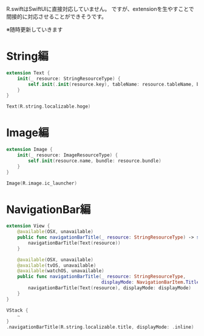 R.swiftはSwiftUIに直接対応していません。
ですが、extensionを生やすことで間接的に対応させることができそうです。

※随時更新していきます

# String編
```swift:Rswift+SwiftUI.swift
extension Text {
    init(_ resource: StringResourceType) {
        self.init(.init(resource.key), tableName: resource.tableName, bundle: resource.bundle)
    }
}
```

```swift:ContentView.swift
Text(R.string.localizable.hoge)
```

# Image編

```swift:Rswift+SwiftUI.swift
extension Image {
    init(_ resource: ImageResourceType) {
        self.init(resource.name, bundle: resource.bundle)
    }
}
```

```swift:ContentView.swift
Image(R.image.ic_launcher)
```

# NavigationBar編
```swift:Rswift+SwiftUI.swift
extension View {
    @available(OSX, unavailable)
    public func navigationBarTitle(_ resource: StringResourceType) -> some View {
        navigationBarTitle(Text(resource))
    }

    @available(OSX, unavailable)
    @available(tvOS, unavailable)
    @available(watchOS, unavailable)
    public func navigationBarTitle(_ resource: StringResourceType,
                                   displayMode: NavigationBarItem.TitleDisplayMode) -> some View {
        navigationBarTitle(Text(resource), displayMode: displayMode)
    }
}
```

```swift:ContentView.swift
VStack {
    ~
}
.navigationBarTitle(R.string.localizable.title, displayMode: .inline)
```
